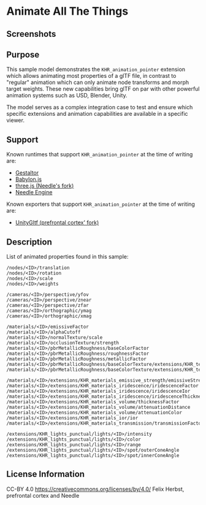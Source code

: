 # Animate All The Things

## Screenshots

## Purpose

This sample model demonstrates the `KHR_animation_pointer` extension which allows animating most properties of a glTF file, in contrast to "regular" animation which can only animate node transforms and morph target weights. These new capabilities bring glTF on par with other powerful animation systems such as USD, Blender, Unity.  

The model serves as a complex integration case to test and ensure which specific extensions and animation capabilities are available in a specific viewer. 

## Support

Known runtimes that support `KHR_animation_pointer` at the time of writing are:  

- [Gestaltor](https://gestaltor.io/)  
- [Babylon.js](https://sandbox.babylonjs.com/)  
- [three.js (Needle's fork)](https://three.needle.tools/examples/?q=loader_mu#webgl_loader_multiple)  
- [Needle Engine](https://needle.tools)  

Known exporters that support `KHR_animation_pointer` at the time of writing are:  

- [UnityGltf (prefrontal cortex' fork)](https://github.com/prefrontalcortex/unitygltf)  

## Description

List of animated properties found in this sample:
```
/nodes/<ID>/translation
/nodes/<ID>/rotation
/nodes/<ID>/scale
/nodes/<ID>/weights

/cameras/<ID>/perspective/yfov
/cameras/<ID>/perspective/znear
/cameras/<ID>/perspective/zfar
/cameras/<ID>/orthographic/ymag
/cameras/<ID>/orthographic/xmag

/materials/<ID>/emissiveFactor
/materials/<ID>/alphaCutoff
/materials/<ID>/normalTexture/scale
/materials/<ID>/occlusionTexture/strength
/materials/<ID>/pbrMetallicRoughness/baseColorFactor
/materials/<ID>/pbrMetallicRoughness/roughnessFactor
/materials/<ID>/pbrMetallicRoughness/metallicFactor
/materials/<ID>/pbrMetallicRoughness/baseColorTexture/extensions/KHR_texture_transform/scale
/materials/<ID>/pbrMetallicRoughness/baseColorTexture/extensions/KHR_texture_transform/offset

/materials/<ID>/extensions/KHR_materials_emissive_strength/emissiveStrength
/materials/<ID>/extensions/KHR_materials_iridescence/iridescenceFactor
/materials/<ID>/extensions/KHR_materials_iridescence/iridescenceIor
/materials/<ID>/extensions/KHR_materials_iridescence/iridescenceThicknessMaximum
/materials/<ID>/extensions/KHR_materials_volume/thicknessFactor
/materials/<ID>/extensions/KHR_materials_volume/attenuationDistance
/materials/<ID>/extensions/KHR_materials_volume/attenuationColor
/materials/<ID>/extensions/KHR_materials_ior/ior
/materials/<ID>/extensions/KHR_materials_transmission/transmissionFactor

/extensions/KHR_lights_punctual/lights/<ID>/intensity
/extensions/KHR_lights_punctual/lights/<ID>/color
/extensions/KHR_lights_punctual/lights/<ID>/range
/extensions/KHR_lights_punctual/lights/<ID>/spot/outerConeAngle
/extensions/KHR_lights_punctual/lights/<ID>/spot/innerConeAngle
```

## License Information

CC-BY 4.0 https://creativecommons.org/licenses/by/4.0/ Felix Herbst, prefrontal cortex and Needle
